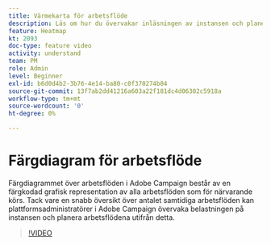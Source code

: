 ```yaml
---
title: Värmekarta för arbetsflöde
description: Läs om hur du övervakar inläsningen av instansen och planerar arbetsflöden utifrån detta.
feature: Heatmap
kt: 2093
doc-type: feature video
activity: understand
team: PM
role: Admin
level: Beginner
exl-id: b6d0d4b2-3b76-4e14-ba80-c0f370274b04
source-git-commit: 13f7ab2dd41216a603a22f181dc4d06302c5918a
workflow-type: tm+mt
source-wordcount: '0'
ht-degree: 0%

---
```


# Färgdiagram för arbetsflöde

Färgdiagrammet över arbetsflöden i Adobe Campaign består av en färgkodad grafisk representation av alla arbetsflöden som för närvarande körs. Tack vare en snabb översikt över antalet samtidiga arbetsflöden kan plattformsadministratörer i Adobe Campaign övervaka belastningen på instansen och planera arbetsflödena utifrån detta.

>[!VIDEO](https://video.tv.adobe.com/v/25558?quality=12&learn=on)
